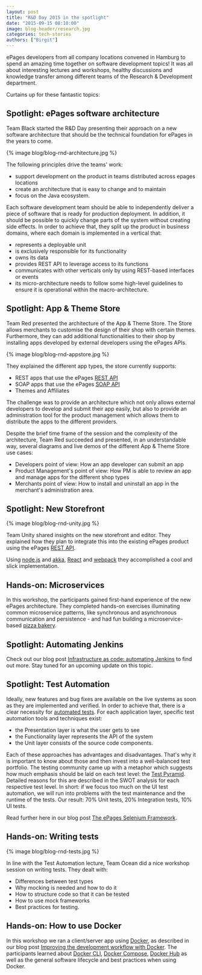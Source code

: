 ```yaml
---
layout: post
title: "R&D Day 2015 in the spotlight"
date: "2015-09-15 08:10:00"
image: blog-header/research.jpg
categories: tech-stories
authors: ["Birgit"]
---
```


ePages developers from all company locations convened in Hamburg to spend an amazing time together on software development topics!
It was all about interesting lectures and workshops, healthy discussions and knowledge transfer among different teams of the Research & Development department.

Curtains up for these fantastic topics:

## Spotlight: ePages software architecture

Team Black started the R&D Day presenting their approach on a new software architecture that should be the technical foundation for ePages in the years to come.

{% image blog/blog-rnd-architecture.jpg %}

The following principles drive the teams' work:

* support development on the product in teams distributed across epages locations
* create an architecture that is easy to change and to maintain
* focus on the Java ecosystem.

Each software development team should be able to independently deliver a piece of software that is ready for production deployment.
In addition, it should be possible to quickly change parts of the system without creating side effects.
In order to achieve that, they split up the product in business domains, where each domain is implemented in a vertical that:

* represents a deployable unit
* is exclusively responsible for its functionality
* owns its data
* provides REST API to leverage access to its functions
* communicates with other verticals only by using REST-based interfaces or events
* its micro-architecture needs to follow some high-level guidelines to ensure it is operational within the macro-architecture.

## Spotlight: App & Theme Store

Team Red presented the architecture of the App & Theme Store.
The Store allows merchants to customise the design of their shop with certain themes.
Furthermore, they can add additional functionalities to their shop by installing apps developed by external developers using the ePages APIs.

{% image blog/blog-rnd-appstore.jpg %}

They explained the different app types, the store currently supports:

* REST apps that use the ePages [REST API](https://developer.epages.com/)
* SOAP apps that use the ePages [SOAP API](https://developer.epages.com/soap/index.html)
* Themes and Affiliates

The challenge was to provide an architecture which not only allows external developers to develop and submit their app easily, but also to provide an administration tool for the product management which allows them to distribute the apps to the different providers.

Despite the brief time frame of the session and the complexity of the architecture, Team Red succeeded and presented, in an understandable way, several diagrams and live demos of the different App & Theme Store use cases:

- Developers point of view: How an app developer can submit an app
- Product Management's point of view: How PM is able to review an app and manage apps for the different shop types
- Merchants point of view: How to install and uninstall an app in the merchant's administration area.

## Spotlight: New Storefront

{% image blog/blog-rnd-unity.jpg %}

Team Unity shared insights on the new storefront and editor.
They explained how they plan to integrate this into the existing ePages product using the ePages [REST API](https://developer.epages.com/).

Using [node.js](https://nodejs.org/en/) and [akka](http://akka.io/), [React](http://facebook.github.io/react/) and [webpack](https://webpack.github.io/) they accomplished a cool and slick implementation.

## Hands-on: Microservices

In this workshop, the participants gained first-hand experience of the new ePages architecture.
They completed hands-on exercises illuminating common microservice patterns, like synchronous and asynchronous communication and persistence - and had fun building a microservice-based [pizza bakery](https://github.com/ePages-de/rnd-microservices-handson).

## Spotlight: Automating Jenkins

Check out our blog post [Infrastructure as code: automating Jenkins](https://developer.epages.com/blog/2015/06/25/infrastructure-as-code-automating-jenkins.html) to find out more.
Stay tuned for an upcoming update on this topic.

## Spotlight: Test Automation

Ideally, new features and bug fixes are available on the live systems as soon as they are implemented and verified.
In order to achieve that, there is a clear necessity for [automated tests](http://blog.daverooney.ca/2015/04/getting-started-with-test-driven.html).
For each application layer, specific test automation tools and techniques exist:

* the Presentation layer is what the user gets to see
* the Functionality layer represents the API of the system
* the Unit layer consists of the source code components.

Each of these approaches has advantages and disadvantages.
That's why it is important to know about those and then invest into a well-balanced test portfolio.
The testing community came up with a metaphor which suggests how much emphasis should be laid on each test level: the [Test Pyramid](http://mrselenium.blogspot.de/2014/12/the-automation-pyramid.html).
Detailed reasons for this are described in the SWOT analysis for each respective test level.
In short: if we focus too much on the UI test automation, we will run into problems with the test maintenance and the runtime of the tests.
Our result: 70% Unit tests, 20% Integration tests, 10% UI tests.

Read further here in our blog post [The ePages Selenium Framework](https://developer.epages.com/blog/2015/07/23/the-epages-selenium-framework.html).

## Hands-on: Writing tests

{% image blog/blog-rnd-tests.jpg %}

In line with the Test Automation lecture, Team Ocean did a nice workshop session on writing tests.
They dealt with:

* Differences between test types
* Why mocking is needed and how to do it
* How to structure code so that it can be tested
* How to use mock frameworks
* Best practices for testing.

## Hands-on: How to use Docker

In this workshop we ran a client/server app using [Docker](https://www.docker.com/), as described in our blog post [Improving the development workflow with Docker](https://developer.epages.com/blog/2015/06/11/improve-development-with-docker.html).
The participants learned about [Docker CLI](https://docs.docker.com/reference/commandline/cli/), [Docker Compose](https://docs.docker.com/compose/), [Docker Hub](https://hub.docker.com/) as well as the general software lifecycle and best practices when using Docker.
